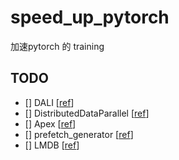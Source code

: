 # speed_up_pytorch
加速pytorch 的 training

## TODO
- [] DALI [[ref](https://github.com/yaysummeriscoming/DALI_pytorch_demo)]
- [] DistributedDataParallel [[ref](https://pytorch.org/docs/master/generated/torch.nn.parallel.DistributedDataParallel.html#distributeddataparallel)]
- [] Apex [[ref](https://pytorch.org/blog/accelerating-training-on-nvidia-gpus-with-pytorch-automatic-mixed-precision/)]
- [] prefetch_generator [[ref](https://pypi.org/project/prefetch_generator/)]
- [] LMDB [[ref](https://github.com/StrangerZhang/SiamFC-PyTorch/blob/master/bin/create_lmdb.py)]
